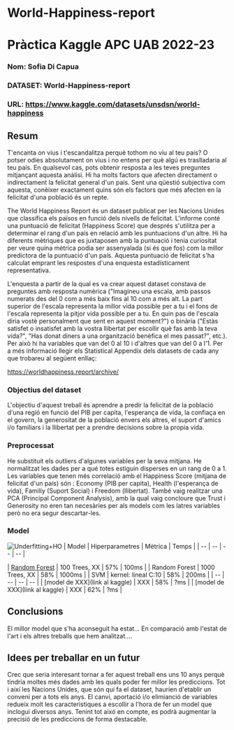 # World-Happiness-report




# Pràctica Kaggle APC UAB 2022-23
### Nom: Sofia Di Capua 
### DATASET: World-Happiness-report
### URL: https://www.kaggle.com/datasets/unsdsn/world-happiness
## Resum
T'encanta on vius i t'escandalitza perquè tothom no viu al teu país? O potser odies absolutament on vius i no entens per què algú es traslladaria al teu país. En qualsevol cas, pots obtenir resposta a les teves preguntes mitjançant aquesta anàlisi. Hi ha molts factors que afecten directament o indirectament la felicitat general d'un país. Sent una qüestió subjectiva com aquesta, conèixer exactament quins són els factors que més afecten en la felicitat d'una població és un repte.

The World Happiness Report és un dataset publicat per les Nacions Unides que classifica els països en funció dels nivells de felicitat. L'informe conté una puntuació de felicitat (Happiness Score) que després s'utilitza per a determinar el rang d'un país en relació amb les puntuacions d'un altre. Hi ha diferents mètriques que es juxtaposen amb la puntuació i tenia curiositat per veure quina mètrica podia ser assenyalada (si és que fos) com la millor predictora de la puntuació d'un país. Aquesta puntuació de felicitat s'ha calculat emprant les respostes d'una enquesta estadísticament representativa.

L'enquesta a partir de la qual es va crear aquest dataset constava de preguntes amb resposta numèrica ("Imagineu una escala, amb passos numerats des del 0 com a més baix fins al 10 com a més alt. La part superior de l'escala representa la millor vida possible per a tu i el fons de l'escala representa la pitjor vida possible per a tu. En quin pas de l'escala diria vostè personalment que sent en aquest moment?") o binària ("Estàs satisfet o insatisfet amb la vostra llibertat per escollir què fas amb la teva vida?", "Has donat diners a una organització benèfica el mes passat?", etc.). Per això hi ha variables que van del 0 al 10 i d'altres que van del 0 a l'1. Per a més informació llegir els Statistical Appendix dels datasets de cada any que trobareu al següent enllaç:

https://worldhappiness.report/archive/

### Objectius del dataset
L'objectiu d'aquest treball és aprendre a predir la felicitat de la població d'una regió en funció del PIB per capita, l'esperança de vida, la confiaça en el govern, la generositat de la població envers els altres, el suport d'amics i/o familiars i la llibertat per a prendre decisions sobre la propia vida.

### Preprocessat
He substituit els outliers d'algunes variables per la seva mitjana. 
He normalitzat les dades per a qué totes estiguin disperses en un rang de 0 a 1.
Les variables que tenen més correlació amb el Happiness Score (mitjana de felicitat d'un país) són : Economy (PIB per capita), Health (l'esperança de vida), Familiy (Suport Social) i Freedom (llibertat).
També vaig realitzar una PCA (Principal Component Analysis), amb la qual vaig concloure que Trust i Generosity no eren tan necesàries per als models com les latres variables però no era segur descartar-les.
### Model
![Underfitting+HO](https://user-images.githubusercontent.com/73697639/208115232-35027c99-a259-4af9-9cff-ac2575fe3c8f.PNG)
| Model | Hiperparametres | Mètrica | Temps |
| -- | -- | -- | -- |

| [Random Forest](link) | 100 Trees, XX | 57% | 100ms |
| Random Forest | 1000 Trees, XX | 58% | 1000ms |
| SVM | kernel: lineal C:10 | 58% | 200ms |
| -- | -- | -- | -- |
| [model de XXX](link al kaggle) | XXX | 58% | ?ms |
| [model de XXX](link al kaggle) | XXX | 62% | ?ms |
## Conclusions
El millor model que s'ha aconseguit ha estat...
En comparació amb l'estat de l'art i els altres treballs que hem analitzat....
## Idees per treballar en un futur
Crec que seria interesant tornar a fer aquest treball ens uns 10 anys perquè tindria moltes més dades amb les quals poder fer millor les prediccions. Tot i així les Nacions Unides, que són qui fa el dataset, haurien d'etablir un conveni per a tots els anys. El canvi, aportació i/o elimianció de variables redueix molt les caracteristiques a escollir a l'hora de fer un model que inclogui diversos anys. Tenint tot aixó en compte, es podrà augmentar la precisió de les prediccions de forma destacable.

